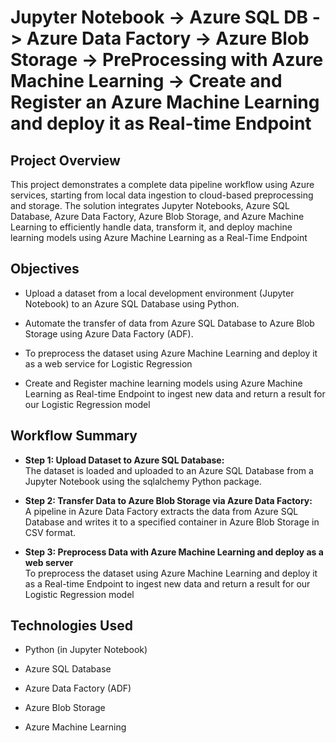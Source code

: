 # Jupyter Notebook -> Azure SQL DB -> Azure Data Factory -> Azure Blob Storage -> PreProcessing with Azure Machine Learning -> Create and Register an Azure Machine Learning and deploy it as Real-time Endpoint

##  Project Overview

This project demonstrates a complete data pipeline workflow using Azure services, starting from local data ingestion to cloud-based preprocessing and storage. The solution integrates Jupyter Notebooks, Azure SQL Database, Azure Data Factory, Azure Blob Storage, and Azure Machine Learning to efficiently handle data, transform it, and deploy machine learning models using Azure Machine Learning as a Real-Time Endpoint

## Objectives

- Upload a dataset from a local development environment (Jupyter Notebook) to an Azure SQL Database using Python.

- Automate the transfer of data from Azure SQL Database to Azure Blob Storage using Azure Data Factory (ADF).

- To preprocess the dataset using Azure Machine Learning and deploy it as a web service for Logistic Regression

- Create and Register machine learning models using Azure Machine Learning as Real-time Endpoint to ingest new data and return a result for our Logistic Regression model

## Workflow Summary

- **Step 1: Upload Dataset to Azure SQL Database:**  
  The dataset is loaded and uploaded to an Azure SQL Database from a Jupyter Notebook using the sqlalchemy Python package.

- **Step 2: Transfer Data to Azure Blob Storage via Azure Data Factory:**  
  A pipeline in Azure Data Factory extracts the data from Azure SQL Database and writes it to a specified container in Azure Blob Storage in CSV format.

- **Step 3: Preprocess Data with Azure Machine Learning and deploy as a web server**  
  To preprocess the dataset using Azure Machine Learning and deploy it as a Real-time Endpoint to ingest new data and return a result for our Logistic Regression model

## Technologies Used
- Python (in Jupyter Notebook)

- Azure SQL Database

- Azure Data Factory (ADF)

- Azure Blob Storage

- Azure Machine Learning


